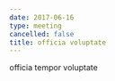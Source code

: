 ```yaml
---
date: 2017-06-16
type: meeting
cancelled: false
title: officia voluptate
---
```

officia tempor voluptate